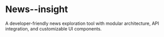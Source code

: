 # News--insight
A developer-friendly news exploration tool with modular architecture, API integration, and customizable UI components.
